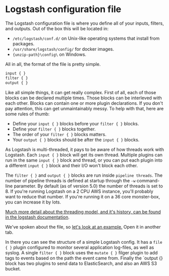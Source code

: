 # Logstash configuration file
The Logstash configuration file is where you define all of your inputs, filters,
and outputs. Out of the box this will be located in:

* `/etc/logstash/conf.d/` on Unix-like operating systems that install from packages.
* `/usr/share/logstash/config/` for docker images.
* `{unzip-path}\config\` on Windows.

All in all, the format of the file is pretty simple.

```perl
input { }
filter { }
output { }
```
Like all simple things, it can get really complex. First of all, each of those blocks
can be declared multiple times. Those blocks can be interleved with each other.
Blocks can contain one or more plugin declarations. If you don't pay attention,
this can get unmaintainably messy. To help with that, here are some rules of thumb:

* Define your `input { }` blocks before your `filter { }` blocks.
* Define your `filter { }` blocks together.
* The order of your `filter { }` blocks matters.
* Your `output { }` blocks should be after the `input { }` blocks.

As Logstash is multi-threaded, it pays to be aware of how threads work with Logstash.
Each `input { }` block will get its own thread. Multiple plugins can run in the same
`input { }` block and thread, or you can put each plugin into a different `input { }`
block and their I/O won't block each other.

The `filter { }` and `output { }` blocks are run inside `pipeline threads`. The number
of pipeline threads is defined at startup through the `-w` command-line parameter.
By default (as of version 5.0) the number of threads is set to 8. If you're running
Logstash on a 2 CPU AWS instance, you'll probably want to reduce that number. If
you're running it on a 36 core monster-box, you can increase it by lots.

[Much more detail about the threading model, and it's history, can be found in the logstash documentation][ls-threading].

We've spoken about the file, so [let's look at an example.][single-thread] Open it in another tab.

In there you can see the structure of a simple Logstash config. It has a `file { }`
plugin configured to monitor several application log-files, as well as syslog.
A single `filter { }` block uses the `mutate { }` filger plugin to add tags to
events based on the path the event came from. Finally the `output {} block has
two plugins to send data to ElasticSearch, and also an AWS S3 bucket.

[ls-threading]: https://www.elastic.co/guide/en/logstash/current/fault-tolerance.html
[single-thread]: ../examples/threading_example_singlethread.md
